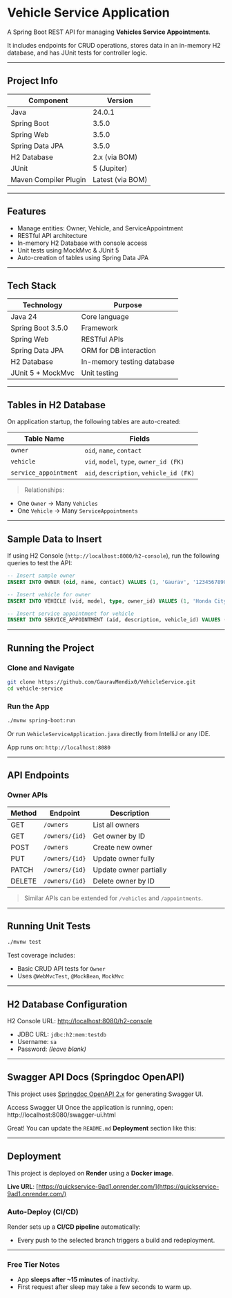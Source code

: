#  Vehicle Service Application

A Spring Boot REST API for managing **Vehicles Service Appointments**.

It includes endpoints for CRUD operations, stores data in an in-memory H2 database, and has JUnit tests for controller logic.

---

##  Project Info

| Component            | Version       |
|----------------------|---------------|
| Java                 | 24.0.1        |
| Spring Boot          | 3.5.0         |
| Spring Web           | 3.5.0         |
| Spring Data JPA      | 3.5.0         |
| H2 Database          | 2.x (via BOM) |
| JUnit                | 5 (Jupiter)   |
| Maven Compiler Plugin| Latest (via BOM) |

---

##  Features

- Manage entities: Owner, Vehicle, and ServiceAppointment
- RESTful API architecture
- In-memory H2 Database with console access
- Unit tests using MockMvc & JUnit 5
- Auto-creation of tables using Spring Data JPA

---

##  Tech Stack

| Technology         | Purpose                      |
|--------------------|-------------------------------|
| Java 24            | Core language                |
| Spring Boot 3.5.0  | Framework                    |
| Spring Web         | RESTful APIs                 |
| Spring Data JPA    | ORM for DB interaction       |
| H2 Database        | In-memory testing database   |
| JUnit 5 + MockMvc  | Unit testing                 |

---

##  Tables in H2 Database

On application startup, the following tables are auto-created:

| Table Name             | Fields                                     |
|------------------------|--------------------------------------------|
| `owner`                | `oid`, `name`, `contact`                   |
| `vehicle`              | `vid`, `model`, `type`, `owner_id (FK)`    |
| `service_appointment`  | `aid`, `description`, `vehicle_id (FK)`    |

>  Relationships:
- One `Owner` → Many `Vehicles`
- One `Vehicle` → Many `ServiceAppointments`

---

##  Sample Data to Insert

If using H2 Console (`http://localhost:8080/h2-console`), run the following queries to test the API:

```sql
-- Insert sample owner
INSERT INTO OWNER (oid, name, contact) VALUES (1, 'Gaurav', '1234567890');

-- Insert vehicle for owner
INSERT INTO VEHICLE (vid, model, type, owner_id) VALUES (1, 'Honda City', 'Sedan', 1);

-- Insert service appointment for vehicle
INSERT INTO SERVICE_APPOINTMENT (aid, description, vehicle_id) VALUES (1, 'Oil change', 1);
```

---

##  Running the Project

### Clone and Navigate

```bash
git clone https://github.com/GauravMendix0/VehicleService.git
cd vehicle-service
```

###  Run the App

```bash
./mvnw spring-boot:run
```

Or run `VehicleServiceApplication.java` directly from IntelliJ or any IDE.

App runs on: `http://localhost:8080`

---

##  API Endpoints

###  Owner APIs

| Method | Endpoint       | Description            |
|--------|----------------|------------------------|
| GET    | `/owners`      | List all owners        |
| GET    | `/owners/{id}` | Get owner by ID        |
| POST   | `/owners`      | Create new owner       |
| PUT    | `/owners/{id}` | Update owner fully     |
| PATCH  | `/owners/{id}` | Update owner partially |
| DELETE | `/owners/{id}` | Delete owner by ID     |

>  Similar APIs can be extended for `/vehicles` and `/appointments`.

---

##  Running Unit Tests

```bash
./mvnw test
```

Test coverage includes:

- Basic CRUD API tests for `Owner`
- Uses `@WebMvcTest`, `@MockBean`, `MockMvc`

---

##  H2 Database Configuration

 H2 Console URL: [http://localhost:8080/h2-console](http://localhost:8080/h2-console)
- JDBC URL: `jdbc:h2:mem:testdb`
- Username: `sa`
- Password: *(leave blank)*

---

## Swagger API Docs (Springdoc OpenAPI)

This project uses [Springdoc OpenAPI 2.x](https://springdoc.org/) for generating Swagger UI.

Access Swagger UI
Once the application is running, open: http://localhost:8080/swagger-ui.html

Great! You can update the `README.md` **Deployment** section like this:

---

##  Deployment

This project is deployed on **Render** using a **Docker image**.

 **Live URL**: [https://quickservice-9ad1.onrender.com/](https://quickservice-9ad1.onrender.com/)

###  Auto-Deploy (CI/CD)

Render sets up a **CI/CD pipeline** automatically:

* Every push to the selected branch triggers a build and redeployment.

---

### Free Tier Notes

* App **sleeps after \~15 minutes** of inactivity.
* First request after sleep may take a few seconds to warm up.



